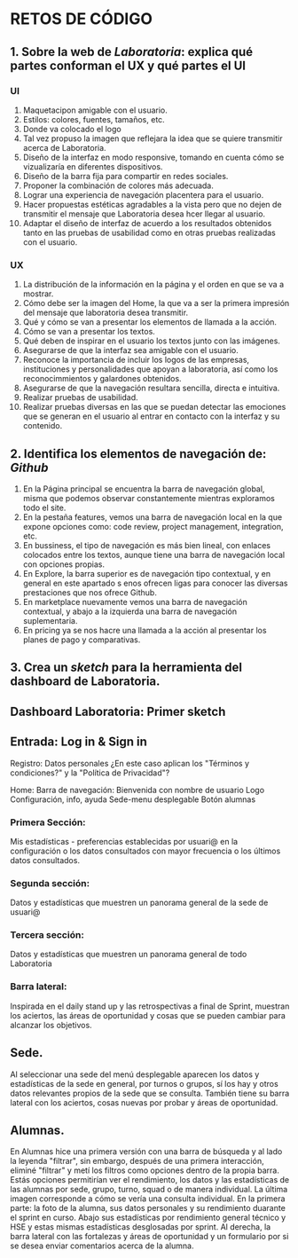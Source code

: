# RETOS DE CÓDIGO

## 1. Sobre la web de *Laboratoria*: explica qué partes conforman el UX y qué partes el UI

### UI

1. Maquetacipon amigable con el usuario.
2. Estilos: colores, fuentes, tamaños, etc.
3. Donde va colocado el logo
4. Tal vez propuso la imagen que reflejara la idea que se quiere transmitir acerca de Laboratoria.
5. Diseño de la interfaz en modo responsive, tomando en cuenta cómo se vizualizaría en diferentes dispositivos.
6. Diseño de la barra fija para compartir en redes sociales.
7. Proponer la combinación de colores más adecuada.
8. Lograr una experiencia de navegación placentera para el usuario.
9. Hacer propuestas estéticas agradables a la vista pero que no dejen de transmitir el mensaje que Laboratoria desea hcer llegar al usuario.
10. Adaptar el diseño de interfaz de acuerdo a los resultados obtenidos tanto en las pruebas de usabilidad como en otras pruebas realizadas con el usuario. 

### UX

1. La distribución de la información en la página y el orden en que se va a mostrar.
2. Cómo debe ser la imagen del Home, la que va a ser la primera impresión del mensaje que laboratoria desea transmitir.
3. Qué y cómo se van a presentar los elementos de llamada a la acción.
4. Cómo se van a presentar los textos.
5. Qué deben de inspirar en el usuario los textos junto con las imágenes. 
6. Asegurarse de que la interfaz sea amigable con el usuario.
7. Reconoce la importancia de incluir los logos de las empresas, instituciones y personalidades que apoyan a laboratoria, así como los reconocimmientos y galardones obtenidos.
8. Asegurarse de que la navegación resultara sencilla, directa e intuitiva.
9. Realizar pruebas de usabilidad.
10. Realizar pruebas diversas en las que se puedan detectar las emociones que se generan en el usuario al entrar en contacto con la interfaz y su contenido.


## 2. Identifica los elementos de navegación de: *Github*

1. En la Página principal se encuentra la barra de navegación global, misma que podemos observar constantemente mientras exploramos todo el site. 
2. En la pestaña features, vemos una barra de navegación local en la que expone opciones como: code review, project management, integration, etc.
3. En bussiness, el tipo de navegación es más bien lineal, con enlaces colocados entre los textos, aunque tiene una barra de navegación local con opciones propias.
4. En Explore, la barra superior es de navegación tipo contextual, y en general en este apartado s enos ofrecen ligas para conocer las diversas prestaciones que nos ofrece Github.
5. En marketplace nuevamente vemos una barra de navegación contextual, y abajo a la izquierda una barra de navegación suplementaria.
6. En pricing ya se nos hacre una llamada a la acción al presentar los planes de pago y comparativas.



## 3. Crea un *sketch* para la herramienta del dashboard de Laboratoria.

## Dashboard Laboratoria: Primer sketch 

## Entrada: Log in & Sign in

Registro: 
Datos personales
¿En este caso aplican los "Términos y condiciones?" y la "Política de Privacidad"?

Home:
Barra de navegación:
Bienvenida con nombre de usuario
Logo
Configuración, info, ayuda
Sede-menu desplegable
Botón alumnas

### Primera Sección:

Mis estadísticas - preferencias establecidas por usuari@ en la configuración o los datos consultados con mayor frecuencia o los últimos datos consultados.

### Segunda sección:

Datos y estadísticas que muestren un panorama general de la sede de usuari@

### Tercera sección:
Datos y estadísticas que muestren un panorama general de todo Laboratoria

### Barra lateral:
Inspirada en el daily stand up y las retrospectivas a final de Sprint, muestran los aciertos, las áreas de oportunidad y cosas que se pueden cambiar para alcanzar los objetivos. 


## Sede.

Al seleccionar una sede del menú desplegable aparecen los datos y estadísticas de la sede en general, por turnos o grupos, sí los hay y otros datos relevantes propios de la sede que se consulta. También tiene su barra lateral con los aciertos, cosas nuevas por probar y áreas de oportunidad.

## Alumnas.

En Alumnas hice una primera versión con una barra de búsqueda y al lado la leyenda "filtrar", sin embargo, después de una primera interacción, eliminé "filtrar" y metí los filtros como opciones dentro de la propia barra. Estás opciones permitirían ver el rendimiento, los datos y las estadísticas de las alumnas por sede, grupo, turno, squad o de manera individual.
La última imagen corresponde a cómo se vería una consulta individual. En la primera parte: la foto de la alumna, sus datos personales y su rendimiento duarante el sprint en curso. Abajo sus estadísticas por rendimiento general técnico y HSE y estas mismas estadísticas desglosadas por sprint. Al derecha, la barra lateral con las fortalezas y áreas de oportunidad y un formulario por si se desea enviar comentarios acerca de la alumna. 

